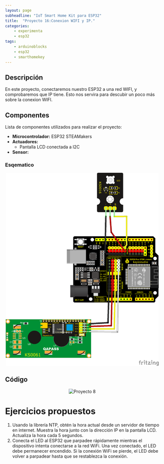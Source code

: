 ```yaml
---
layout: page
subheadline: "IoT Smart Home Kit para ESP32"
title:  "Proyecto 16:Conexion WIFI y IP."
categories:
    - experimenta
    - esp32
tags:
    - arduinoblocks
    - esp32
    - smarthomekey
---
```


## Descripción
En este proyecto, conectaremos nuestro ESP32 a una red WIFI, y comprobaremos que IP tiene. Esto nos servira para descubir un poco más sobre la conexion WIFI.
## Componentes
Lista de componentes utilizados para realizar el proyecto:
- **Microcontrolador:** ESP32 STEAMakers
- **Actuadores:**
    - Pantalla LCD conectada a I2C
- **Sensor:**
    

### Esqematico 
<p align="center">
    <img src="/images/experimenta/esp32/Proyectos/P16_Esquematico.png" alt="Proyecto 1" width="500"/>
</p>

## Código 
<p align="center">
    <img src="©experimenta/esp32/Proyectos/Proyecto16.png" alt="Proyecto 8" width="700"/>
</p>

#  Ejercicios propuestos 
1.	Usando la librería NTP, obtén la hora actual desde un servidor de tiempo en internet. Muestra la hora junto con la dirección IP en la pantalla LCD. Actualiza la hora cada 5 segundos.
2.	Conecta el LED al ESP32 que parpadee rápidamente mientras el dispositivo intenta conectarse a la red WiFi. Una vez conectado, el LED debe permanecer encendido. Si la conexión WiFi se pierde, el LED debe volver a parpadear hasta que se restablezca la conexión.
